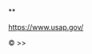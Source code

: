 *\*

   https://www.usap.gov/


















































































































































































© >>


